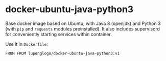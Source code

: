 # docker-ubuntu-java-python3
Base docker image based on Ubuntu, with Java 8 (openjdk) and Python 3 (with `pip` and `requests` modules preinstalled). It also includes supervisord for conveniently starting services within container.

Use it in `Dockerfile`:
```
FROM FROM lupenglogo/docker-ubuntu-java-python3:v1
```
